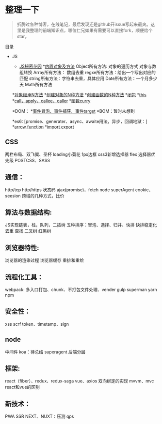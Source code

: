# 整理一下

> 折腾过各种博客，在线笔记，最后发现还是github开issue写起来最爽。这里是我整理的前端知识点，哪位仁兄如果有需要可以直接fork，顺便给个star。

目录

* JS
  * [JS秘密花园]()
  *[内置对象及方法]()
Object所有方法: 对象的遍历方式  对象与数组转换
Array所有方法： 数组去重
regxe所有方法：给出一个写出对应的匹配
string所有方法：字符串去重，具体应用
Date所有方法：一个月多少天
Math所有方法

  *[对象继承N方法]()
  *[创建对象的N种方法]()
  *[创建函数的N种方法]()
  *[闭包]()
  *[this]()
  *[call，apply，callee，caller]()
  *[函数curry]()

  *DOM：
    *[事件冒泡、事件捕获、事件target]()
  *BOM：暂时未想到

  *es6:
  [promise、generater、async、awaite用法，异步，回调地狱：]
  *[arrow function]()
  *[import export]()


## CSS
两栏布局、双飞翼、圣杯
loading小菊花
1px边框
css3新增选择器
flex
选择器优先级
POSTCSS、SASS


## 通信：
http/tcp
http/https
状态码
ajax(promise)，fetch
node superAgent
cookie、seesion
跨域的几种方式，比价


## 算法与数据结构:
JS实现链表，栈，队列，二插树
五种排序：冒泡、选择、归并、快排
快排稳定化
去重
查找
二叉树
红黑树


## 浏览器特性:
浏览器的渲染过程
浏览器缓存
重排和重绘


## 流程化工具：
webpack: 多入口打包、chunk、不打包文件处理、vender
gulp
superman
yarn
npm

## 安全性：
xss
scrf
token、timetamp、sign


## node
中间件
koa：待总结
superagent
后端分层


## 框架:
react（fiber）、redux、redux-saga
vue、axios
双向绑定的实现
mvvm、mvc
react和vue的区别


## 新技术：
PWA
SSR NEXT、NUXT：压测 qps
